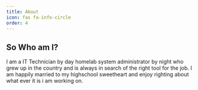 ```yaml
---
title: About
icon: fas fa-info-circle
order: 4
---
```


## So Who am I?
I am a IT Technician by day homelab system administrator by night who grew up in the country and is always in search of the right tool for the job. I am happily married to my highschool sweetheart and enjoy righting about what ever it is i am working on.